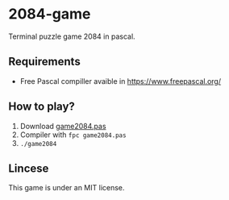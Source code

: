 
# 2084-game
Terminal puzzle game 2084 in pascal. 
## Requirements
  
 - Free Pascal compiller avaible in https://www.freepascal.org/

## How to play? 
 1.  Download [game2084.pas](https://github.com/mateus-mos/2084-game/blob/main/game2084.pas)
 2. Compiler with `fpc game2084.pas`
 3.   `./game2084` 
 
## Lincese 
This game is under an MIT license. 
